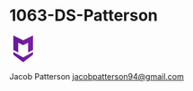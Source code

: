 # 1063-DS-Patterson

![alt text](https://github.com/adam-p/markdown-here/raw/master/src/common/images/icon48.png "Logo Title Text 1")

Jacob Patterson
jacobpatterson94@gmail.com
